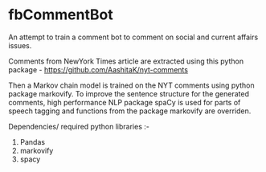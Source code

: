 # fbCommentBot
An attempt to train a comment bot to comment on social and current affairs issues.

Comments from NewYork Times article are extracted using this python package - https://github.com/AashitaK/nyt-comments 

Then a Markov chain model is trained on the NYT comments using python package markovify. To improve the sentence structure for the generated comments, high performance NLP package spaCy is used for parts of speech tagging and functions from the package markovify are overriden. 

Dependencies/ required python libraries :-
1. Pandas
2. markovify
3. spacy

